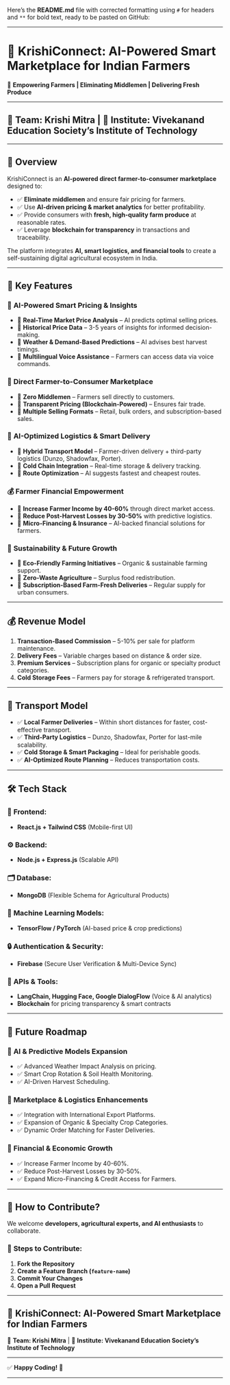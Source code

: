 Here’s the **README.md** file with corrected formatting using `#` for headers and `**` for bold text, ready to be pasted on GitHub:

---

# 🌾 **KrishiConnect: AI-Powered Smart Marketplace for Indian Farmers**  
🚀 **Empowering Farmers | Eliminating Middlemen | Delivering Fresh Produce**  

---

## 📍 **Team: Krishi Mitra** | 🏫 **Institute: Vivekanand Education Society’s Institute of Technology**  

---

## 📌 Overview  
KrishiConnect is an **AI-powered direct farmer-to-consumer marketplace** designed to:  
- ✅ **Eliminate middlemen** and ensure fair pricing for farmers.  
- ✅ Use **AI-driven pricing & market analytics** for better profitability.  
- ✅ Provide consumers with **fresh, high-quality farm produce** at reasonable rates.  
- ✅ Leverage **blockchain for transparency** in transactions and traceability.  

The platform integrates **AI, smart logistics, and financial tools** to create a self-sustaining digital agricultural ecosystem in India.  

---

## 🚀 Key Features  

### 🧠 **AI-Powered Smart Pricing & Insights**  
- 🔹 **Real-Time Market Price Analysis** – AI predicts optimal selling prices.  
- 🔹 **Historical Price Data** – 3-5 years of insights for informed decision-making.  
- 🔹 **Weather & Demand-Based Predictions** – AI advises best harvest timings.  
- 🔹 **Multilingual Voice Assistance** – Farmers can access data via voice commands.  

### 🛒 **Direct Farmer-to-Consumer Marketplace**  
- 🔹 **Zero Middlemen** – Farmers sell directly to customers.  
- 🔹 **Transparent Pricing (Blockchain-Powered)** – Ensures fair trade.  
- 🔹 **Multiple Selling Formats** – Retail, bulk orders, and subscription-based sales.  

### 🚚 **AI-Optimized Logistics & Smart Delivery**  
- 🔹 **Hybrid Transport Model** – Farmer-driven delivery + third-party logistics (Dunzo, Shadowfax, Porter).  
- 🔹 **Cold Chain Integration** – Real-time storage & delivery tracking.  
- 🔹 **Route Optimization** – AI suggests fastest and cheapest routes.  

### 💰 **Farmer Financial Empowerment**  
- 🔹 **Increase Farmer Income by 40-60%** through direct market access.  
- 🔹 **Reduce Post-Harvest Losses by 30-50%** with predictive logistics.  
- 🔹 **Micro-Financing & Insurance** – AI-backed financial solutions for farmers.  

### 🌱 **Sustainability & Future Growth**  
- 🔹 **Eco-Friendly Farming Initiatives** – Organic & sustainable farming support.  
- 🔹 **Zero-Waste Agriculture** – Surplus food redistribution.  
- 🔹 **Subscription-Based Farm-Fresh Deliveries** – Regular supply for urban consumers.  

---

## 💰 Revenue Model  
1. **Transaction-Based Commission** – 5-10% per sale for platform maintenance.  
2. **Delivery Fees** – Variable charges based on distance & order size.  
3. **Premium Services** – Subscription plans for organic or specialty product categories.  
4. **Cold Storage Fees** – Farmers pay for storage & refrigerated transport.  

---

## 🚚 Transport Model  
- ✅ **Local Farmer Deliveries** – Within short distances for faster, cost-effective transport.  
- ✅ **Third-Party Logistics** – Dunzo, Shadowfax, Porter for last-mile scalability.  
- ✅ **Cold Storage & Smart Packaging** – Ideal for perishable goods.  
- ✅ **AI-Optimized Route Planning** – Reduces transportation costs.  

---

## 🛠️ Tech Stack  

### 📱 **Frontend:**  
- **React.js + Tailwind CSS** (Mobile-first UI)  

### ⚙️ **Backend:**  
- **Node.js + Express.js** (Scalable API)  

### 🗂️ **Database:**  
- **MongoDB** (Flexible Schema for Agricultural Products)  

### 🤖 **Machine Learning Models:**  
- **TensorFlow / PyTorch** (AI-based price & crop predictions)  

### 🔒 **Authentication & Security:**  
- **Firebase** (Secure User Verification & Multi-Device Sync)  

### 🧩 **APIs & Tools:**  
- **LangChain, Hugging Face, Google DialogFlow** (Voice & AI analytics)  
- **Blockchain** for pricing transparency & smart contracts  

---

## 🎯 Future Roadmap  

### 🔹 **AI & Predictive Models Expansion**  
- ✅ Advanced Weather Impact Analysis on pricing.  
- ✅ Smart Crop Rotation & Soil Health Monitoring.  
- ✅ AI-Driven Harvest Scheduling.  

### 🔹 **Marketplace & Logistics Enhancements**  
- ✅ Integration with International Export Platforms.  
- ✅ Expansion of Organic & Specialty Crop Categories.  
- ✅ Dynamic Order Matching for Faster Deliveries.  

### 🔹 **Financial & Economic Growth**  
- ✅ Increase Farmer Income by 40-60%.  
- ✅ Reduce Post-Harvest Losses by 30-50%.  
- ✅ Expand Micro-Financing & Credit Access for Farmers.  

---

## 📢 How to Contribute?  
We welcome **developers, agricultural experts, and AI enthusiasts** to collaborate.  

### 📌 **Steps to Contribute:**  
1. **Fork the Repository**  
2. **Create a Feature Branch (`feature-name`)**  
3. **Commit Your Changes**  
4. **Open a Pull Request**  

---

## 🌾 **KrishiConnect: AI-Powered Smart Marketplace for Indian Farmers**  
📍 **Team: Krishi Mitra** | 🏫 **Institute: Vivekanand Education Society’s Institute of Technology**  

---

✅ **Happy Coding!** 🤝  

---

